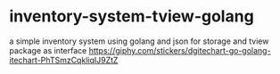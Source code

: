 # inventory-system-tview-golang
a simple inventory system using golang and json for storage and tview package as interface
https://giphy.com/stickers/dgitechart-go-golang-itechart-PhTSmzCqkliqIJ9ZtZ
